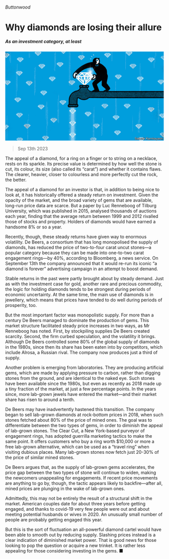 ###### Buttonwood

# Why diamonds are losing their allure 

##### As an investment category, at least 

![image](images/20230916_FND001.jpg) 

> Sep 13th 2023 

The appeal of a diamond, for a ring on a finger or to string on a necklace, rests on its sparkle. Its precise value is determined by how well the stone is cut, its colour, its size (also called its “carat”) and whether it contains flaws. The clearer, heavier, closer to colourless and more perfectly cut the rock, the better. 

The appeal of a diamond for an investor is that, in addition to being nice to look at, it has historically offered a steady return on investment. Given the opacity of the market, and the broad variety of gems that are available, long-run price data are scarce. But a paper by Luc Renneboog of Tilburg University, which was published in 2015, analysed thousands of auctions each year, finding that the average return between 1999 and 2012 rivalled those of stocks and property. Holders of diamonds would have earned a handsome 8% or so a year. 

Recently, though, these steady returns have given way to enormous volatility. De Beers, a consortium that has long monopolised the supply of diamonds, has reduced the price of two-to-four carat uncut stones—a popular category because they can be made into one-to-two carat engagement rings—by 40%, according to Bloomberg, a news service. On September 13th the company announced that it would re-run its iconic “a diamond is forever” advertising campaign in an attempt to boost demand.

Stable returns in the past were partly brought about by steady demand. Just as with the investment case for gold, another rare and precious commodity, the logic for holding diamonds tends to be strongest during periods of economic uncertainty. At the same time, the main use of diamonds is in jewellery, which means that prices have tended to do well during periods of prosperity, too. 

But the most important factor was monopolistic supply. For more than a century De Beers managed to dominate the production of gems. This market structure facilitated steady price increases in two ways, as Mr Renneboog has noted. First, by stockpiling supplies De Beers created scarcity. Second, the firm curbed speculation, and the volatility it brings. Although De Beers controlled some 80% of the global supply of diamonds in the 1980s, since then its share has been eaten into by competitors, which include Alrosa, a Russian rival. The company now produces just a third of supply. 

Another problem is emerging from laboratories. They are producing artificial gems, which are made by applying pressure to carbon, rather than digging stones from the ground, and are identical to the naked eye. Such stones have been available since the 1980s, but even as recently as 2018 made up a tiny fraction of the market, at just a few percentage points. In the years since, more lab-grown jewels have entered the market—and their market share has risen to around a tenth. 

De Beers may have inadvertently hastened this transition. The company began to sell lab-grown diamonds at rock-bottom prices in 2018, when such stones fetched about 80% of the price of mined ones. The goal was to differentiate between the two types of gems, in order to diminish the appeal of lab-grown stones. The Clear Cut, a New York-based purveyor of engagement rings, has adopted guerrilla marketing tactics to make the same point. It offers customers who buy a ring worth $10,000 or more a free lab-grown alternative, which can be used as a “travel ring” when visiting dubious places. Many lab-grown stones now fetch just 20-30% of the price of similar mined stones. 

De Beers argues that, as the supply of lab-grown gems accelerates, the price gap between the two types of stone will continue to widen, making the newcomers unappealing for engagements. If recent price movements are anything to go by, though, the tactic appears likely to backfire—after all, mined prices are plunging in the wake of lab-grown ones. 

Admittedly, this may not be entirely the result of a structural shift in the market. American couples date for about three years before getting engaged, and thanks to covid-19 very few people were out and about meeting potential husbands or wives in 2020. An unusually small number of people are probably getting engaged this year. 

But this is the sort of fluctuation an all-powerful diamond cartel would have been able to smooth out by reducing supply. Slashing prices instead is a clear indication of diminished market power. That is good news for those looking to pop the question or acquire a new trinket. It is rather less appealing for those considering investing in the gems. ■






